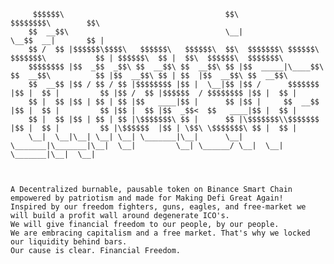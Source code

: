          $$$$$$\                                    $$\                                    $$$$$$$$\        $$\                           
        $$  __$$\                                   \__|                                   \__$$  __|       $$ |                          
        $$ /  $$ |$$$$$$\$$$$\   $$$$$$\   $$$$$$\  $$\  $$$$$$$\ $$$$$$\  $$$$$$$\           $$ | $$$$$$\  $$ |  $$\  $$$$$$\  $$$$$$$\  
        $$$$$$$$ |$$  _$$  _$$\ $$  __$$\ $$  __$$\ $$ |$$  _____|\____$$\ $$  __$$\          $$ |$$  __$$\ $$ | $$  |$$  __$$\ $$  __$$\ 
        $$  __$$ |$$ / $$ / $$ |$$$$$$$$ |$$ |  \__|$$ |$$ /      $$$$$$$ |$$ |  $$ |         $$ |$$ /  $$ |$$$$$$  / $$$$$$$$ |$$ |  $$ |
        $$ |  $$ |$$ | $$ | $$ |$$   ____|$$ |      $$ |$$ |     $$  __$$ |$$ |  $$ |         $$ |$$ |  $$ |$$  _$$<  $$   ____|$$ |  $$ |
        $$ |  $$ |$$ | $$ | $$ |\$$$$$$$\ $$ |      $$ |\$$$$$$$\\$$$$$$$ |$$ |  $$ |         $$ |\$$$$$$  |$$ | \$$\ \$$$$$$$\ $$ |  $$ |
        \__|  \__|\__| \__| \__| \_______|\__|      \__| \_______|\_______|\__|  \__|         \__| \______/ \__|  \__| \_______|\__|  \__|
                                                                                                                                          
          

    A Decentralized burnable, pausable token on Binance Smart Chain empowered by patriotism and made for Making Defi Great Again!
    Inspired by our freedom fighters, guns, eagles, and free-market we will build a profit wall around degenerate ICO's. 
    We will give financial freedom to our people, by our people.
    We are embracing capitalism and a free market. That's why we locked our liquidity behind bars.
    Our cause is clear. Financial Freedom.
